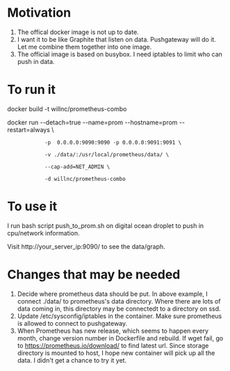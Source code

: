 # Motivation

1. The offical docker image is not up to date.
2. I want it to be like Graphite that listen on data. Pushgateway will do it. Let me combine them together into one image.
3. The official image is based on busybox. I need iptables to limit who can push in data.

# To run it

docker build -t willnc/prometheus-combo 

docker run --detach=true --name=prom --hostname=prom --restart=always \

                -p 	0.0.0.0:9090:9090 -p 0.0.0.0:9091:9091 \

				-v ./data/:/usr/local/prometheus/data/ \

                --cap-add=NET_ADMIN \

                -d willnc/prometheus-combo

# To use it

I run bash script push_to_prom.sh on digital ocean droplet to push in cpu/network information.

Visit http://your_server_ip:9090/ to see the data/graph.

# Changes that may be needed

1. Decide where prometheus data should be put. In above example, I connect ./data/ to prometheus's data directory. Where there are lots of data coming in, this directory may be connectedt to a directory on ssd.
2. Update /etc/sysconfig/iptables in the container. Make sure prometheus is allowed to connect to pushgateway.
3. When Prometheus has new release, which seems to happen every month, change version number in Dockerfile and rebuild. If wget fail, go to https://prometheus.io/download/ to find latest url. Since storage directory is mounted to host, I hope new container will pick up all the data. I didn't get a chance to try it yet.
